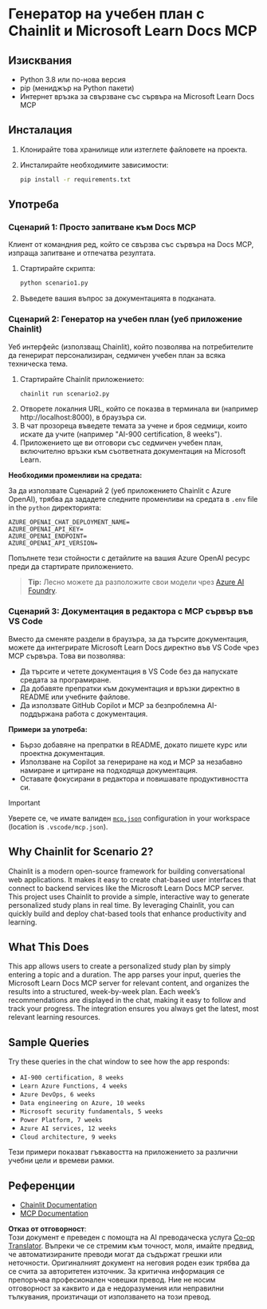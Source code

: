 <!--
CO_OP_TRANSLATOR_METADATA:
{
  "original_hash": "a05fb941810e539147fec53aaadbb6fd",
  "translation_date": "2025-06-21T14:32:50+00:00",
  "source_file": "09-CaseStudy/docs-mcp/solution/python/README.md",
  "language_code": "bg"
}
-->
# Генератор на учебен план с Chainlit и Microsoft Learn Docs MCP

## Изисквания

- Python 3.8 или по-нова версия  
- pip (мениджър на Python пакети)  
- Интернет връзка за свързване със сървъра на Microsoft Learn Docs MCP  

## Инсталация

1. Клонирайте това хранилище или изтеглете файловете на проекта.  
2. Инсталирайте необходимите зависимости:  

   ```bash
   pip install -r requirements.txt
   ```

## Употреба

### Сценарий 1: Просто запитване към Docs MCP  
Клиент от командния ред, който се свързва със сървъра на Docs MCP, изпраща запитване и отпечатва резултата.

1. Стартирайте скрипта:  
   ```bash
   python scenario1.py
   ```  
2. Въведете вашия въпрос за документацията в подканата.

### Сценарий 2: Генератор на учебен план (уеб приложение Chainlit)  
Уеб интерфейс (използващ Chainlit), който позволява на потребителите да генерират персонализиран, седмичен учебен план за всяка техническа тема.

1. Стартирайте Chainlit приложението:  
   ```bash
   chainlit run scenario2.py
   ```  
2. Отворете локалния URL, който се показва в терминала ви (например http://localhost:8000), в браузъра си.  
3. В чат прозореца въведете темата за учене и броя седмици, които искате да учите (например "AI-900 certification, 8 weeks").  
4. Приложението ще ви отговори със седмичен учебен план, включително връзки към съответната документация на Microsoft Learn.

**Необходими променливи на средата:**

За да използвате Сценарий 2 (уеб приложението Chainlit с Azure OpenAI), трябва да зададете следните променливи на средата в `.env` file in the `python` директорията:

```
AZURE_OPENAI_CHAT_DEPLOYMENT_NAME=
AZURE_OPENAI_API_KEY=
AZURE_OPENAI_ENDPOINT=
AZURE_OPENAI_API_VERSION=
```

Попълнете тези стойности с детайлите на вашия Azure OpenAI ресурс преди да стартирате приложението.

> **Tip:** Лесно можете да разположите свои модели чрез [Azure AI Foundry](https://ai.azure.com/).

### Сценарий 3: Документация в редактора с MCP сървър във VS Code

Вместо да сменяте раздели в браузъра, за да търсите документация, можете да интегрирате Microsoft Learn Docs директно във VS Code чрез MCP сървъра. Това ви позволява:  
- Да търсите и четете документация в VS Code без да напускате средата за програмиране.  
- Да добавяте препратки към документация и връзки директно в README или учебните файлове.  
- Да използвате GitHub Copilot и MCP за безпроблемна AI-поддържана работа с документация.

**Примери за употреба:**  
- Бързо добавяне на препратки в README, докато пишете курс или проектна документация.  
- Използване на Copilot за генериране на код и MCP за незабавно намиране и цитиране на подходяща документация.  
- Оставате фокусирани в редактора и повишавате продуктивността си.

> [!IMPORTANT]  
> Уверете се, че имате валиден [`mcp.json`](../../../../../../09-CaseStudy/docs-mcp/solution/scenario3/mcp.json) configuration in your workspace (location is `.vscode/mcp.json`).

## Why Chainlit for Scenario 2?

Chainlit is a modern open-source framework for building conversational web applications. It makes it easy to create chat-based user interfaces that connect to backend services like the Microsoft Learn Docs MCP server. This project uses Chainlit to provide a simple, interactive way to generate personalized study plans in real time. By leveraging Chainlit, you can quickly build and deploy chat-based tools that enhance productivity and learning.

## What This Does

This app allows users to create a personalized study plan by simply entering a topic and a duration. The app parses your input, queries the Microsoft Learn Docs MCP server for relevant content, and organizes the results into a structured, week-by-week plan. Each week’s recommendations are displayed in the chat, making it easy to follow and track your progress. The integration ensures you always get the latest, most relevant learning resources.

## Sample Queries

Try these queries in the chat window to see how the app responds:

- `AI-900 certification, 8 weeks`
- `Learn Azure Functions, 4 weeks`
- `Azure DevOps, 6 weeks`
- `Data engineering on Azure, 10 weeks`
- `Microsoft security fundamentals, 5 weeks`
- `Power Platform, 7 weeks`
- `Azure AI services, 12 weeks`
- `Cloud architecture, 9 weeks`

Тези примери показват гъвкавостта на приложението за различни учебни цели и времеви рамки.

## Референции

- [Chainlit Documentation](https://docs.chainlit.io/)  
- [MCP Documentation](https://github.com/MicrosoftDocs/mcp)

**Отказ от отговорност**:  
Този документ е преведен с помощта на AI преводаческа услуга [Co-op Translator](https://github.com/Azure/co-op-translator). Въпреки че се стремим към точност, моля, имайте предвид, че автоматизираните преводи могат да съдържат грешки или неточности. Оригиналният документ на неговия роден език трябва да се счита за авторитетен източник. За критична информация се препоръчва професионален човешки превод. Ние не носим отговорност за каквито и да е недоразумения или неправилни тълкувания, произтичащи от използването на този превод.